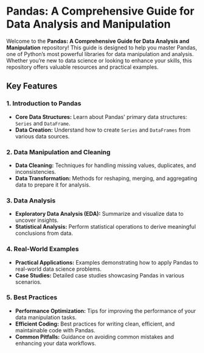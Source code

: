 # Pandas: A Comprehensive Guide for Data Analysis and Manipulation

Welcome to the **Pandas: A Comprehensive Guide for Data Analysis and Manipulation** repository! This guide is designed to help you master Pandas, one of Python’s most powerful libraries for data manipulation and analysis. Whether you’re new to data science or looking to enhance your skills, this repository offers valuable resources and practical examples.

## Key Features

### 1. Introduction to Pandas
- **Core Data Structures:** Learn about Pandas' primary data structures: `Series` and `DataFrame`.
- **Data Creation:** Understand how to create `Series` and `DataFrames` from various data sources.

### 2. Data Manipulation and Cleaning
- **Data Cleaning:** Techniques for handling missing values, duplicates, and inconsistencies.
- **Data Transformation:** Methods for reshaping, merging, and aggregating data to prepare it for analysis.

### 3. Data Analysis
- **Exploratory Data Analysis (EDA):** Summarize and visualize data to uncover insights.
- **Statistical Analysis:** Perform statistical operations to derive meaningful conclusions from data.

### 4. Real-World Examples
- **Practical Applications:** Examples demonstrating how to apply Pandas to real-world data science problems.
- **Case Studies:** Detailed case studies showcasing Pandas in various scenarios.

### 5. Best Practices
- **Performance Optimization:** Tips for improving the performance of your data manipulation tasks.
- **Efficient Coding:** Best practices for writing clean, efficient, and maintainable code with Pandas.
- **Common Pitfalls:** Guidance on avoiding common mistakes and enhancing your data workflows.
